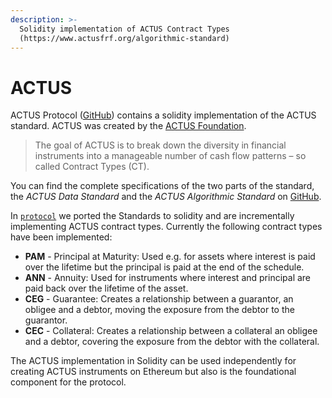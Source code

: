 ```yaml
---
description: >-
  Solidity implementation of ACTUS Contract Types
  (https://www.actusfrf.org/algorithmic-standard)
---
```


# ACTUS

ACTUS Protocol \([GitHub](https://github.com/atpar/ap-monorepo/tree/master)\) contains a solidity implementation of the ACTUS standard. ACTUS was created by the [ACTUS Foundation](https://www.actusfrf.org). 

> The goal of ACTUS is to break down the diversity in financial instruments into a manageable number of cash flow patterns – so called Contract Types \(CT\).

You can find the complete specifications of the two parts of the standard, the _ACTUS Data Standard_ and the _ACTUS Algorithmic Standard_ on [GitHub](https://github.com/actusfrf).

In [`protocol`](https://github.com/atpar/ap-monorepo/tree/master/packages/protocol) we ported the Standards to solidity and are incrementally implementing ACTUS contract types. Currently the following contract types have been implemented:

* **PAM** - Principal at Maturity: Used e.g. for assets where interest is paid over the lifetime but the principal is paid at the end of the schedule.
* **ANN** - Annuity: Used for instruments where interest and principal are paid back over the lifetime of the asset.
* **CEG** - Guarantee: Creates a relationship between a guarantor, an obligee and a debtor, moving the exposure from the debtor to the guarantor.
* **CEC** - Collateral: Creates a relationship between a collateral an obligee and a debtor, covering the exposure from the debtor with the collateral.

The ACTUS implementation in Solidity can be used independently for creating ACTUS instruments on Ethereum but also is the foundational component for the protocol.





